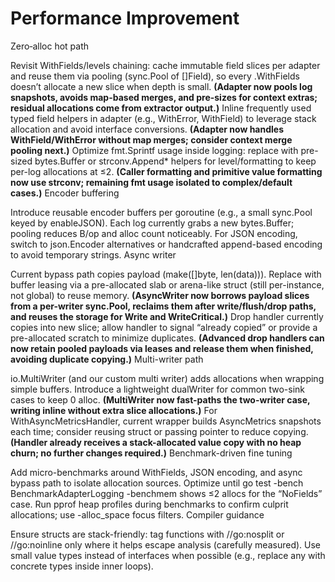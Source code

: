# Performance Improvement

Zero‑alloc hot path

Revisit WithFields/levels chaining: cache immutable field slices per adapter and reuse them via pooling (sync.Pool of []Field), so every .WithFields doesn’t allocate a new slice when depth is small. **(Adapter now pools log snapshots, avoids map-based merges, and pre-sizes for context extras; residual allocations come from extractor output.)**
Inline frequently used typed field helpers in adapter (e.g., WithError, WithField) to leverage stack allocation and avoid interface conversions. **(Adapter now handles WithField/WithError without map merges; consider context merge pooling next.)**
Optimize fmt.Sprintf usage inside logging: replace with pre-sized bytes.Buffer or strconv.Append* helpers for level/formatting to keep per-log allocations at ≤2. **(Caller formatting and primitive value formatting now use strconv; remaining fmt usage isolated to complex/default cases.)**
Encoder buffering

Introduce reusable encoder buffers per goroutine (e.g., a small sync.Pool keyed by enableJSON). Each log currently grabs a new bytes.Buffer; pooling reduces B/op and alloc count noticeably.
For JSON encoding, switch to json.Encoder alternatives or handcrafted append-based encoding to avoid temporary strings.
Async writer

Current bypass path copies payload (make([]byte, len(data))). Replace with buffer leasing via a pre-allocated slab or arena-like struct (still per-instance, not global) to reuse memory. **(AsyncWriter now borrows payload slices from a per-writer sync.Pool, reclaims them after write/flush/drop paths, and reuses the storage for Write and WriteCritical.)**
Drop handler currently copies into new slice; allow handler to signal “already copied” or provide a pre-allocated scratch to minimize duplicates. **(Advanced drop handlers can now retain pooled payloads via leases and release them when finished, avoiding duplicate copying.)**
Multi-writer path

io.MultiWriter (and our custom multi writer) adds allocations when wrapping simple buffers. Introduce a lightweight dualWriter for common two-sink cases to keep 0 alloc. **(MultiWriter now fast-paths the two-writer case, writing inline without extra slice allocations.)**
For WithAsyncMetricsHandler, current wrapper builds AsyncMetrics snapshots each time; consider reusing struct or passing pointer to reduce copying. **(Handler already receives a stack-allocated value copy with no heap churn; no further changes required.)**
Benchmark-driven fine tuning

Add micro-benchmarks around WithFields, JSON encoding, and async bypass path to isolate allocation sources. Optimize until go test -bench BenchmarkAdapterLogging -benchmem shows ≤2 allocs for the “NoFields” case.
Run pprof heap profiles during benchmarks to confirm culprit allocations; use -alloc_space focus filters.
Compiler guidance

Ensure structs are stack-friendly: tag functions with //go:nosplit or //go:noinline only where it helps escape analysis (carefully measured).
Use small value types instead of interfaces when possible (e.g., replace any with concrete types inside inner loops).
